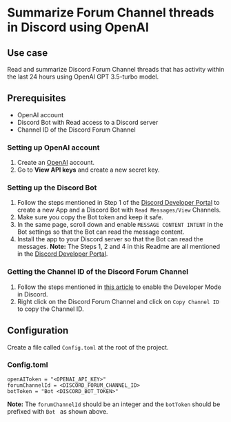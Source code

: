 # Summarize Forum Channel threads in Discord using OpenAI

## Use case
Read and summarize Discord Forum Channel threads that has activity within the last 24 hours using OpenAI GPT 3.5-turbo model.

## Prerequisites
* OpenAI account
* Discord Bot with Read access to a Discord server
* Channel ID of the Discord Forum Channel

### Setting up OpenAI account
1. Create an [OpenAI](https://platform.openai.com/) account.
2. Go to **View API keys** and create a new secret key.

### Setting up the Discord Bot
1. Follow the steps mentioned in Step 1 of the [Discord Developer Portal](https://discord.com/developers/docs/getting-started#step-1-creating-an-app) to create a new App and a Discord Bot with `Read Messages/View` Channels.
2. Make sure you copy the Bot token and keep it safe.
3. In the same page, scroll down and enable `MESSAGE CONTENT INTENT` in the Bot settings so that the Bot can read the message content.
4. Install the app to your Discord server so that the Bot can read the messages.
**Note:** The Steps 1, 2 and 4 in this Readme are all mentioned in the [Discord Developer Portal](https://discord.com/developers/docs/getting-started#step-1-creating-an-app).

### Getting the Channel ID of the Discord Forum Channel
1. Follow the steps mentioned in [this article](https://support.discord.com/hc/en-us/articles/206346498-Where-can-I-find-my-User-Server-Message-ID-) to enable the Developer Mode in Discord.
2. Right click on the Discord Forum Channel and click on `Copy Channel ID` to copy the Channel ID.

## Configuration
Create a file called `Config.toml` at the root of the project.

### Config.toml
```
openAIToken = "<OPENAI_API_KEY>"
forumChannelId = <DISCORD_FORUM_CHANNEL_ID>
botToken = "Bot <DISCORD_BOT_TOKEN>"
```

**Note:** The `forumChannelId` should be an integer and the `botToken` should be prefixed with `Bot ` as shown above.
